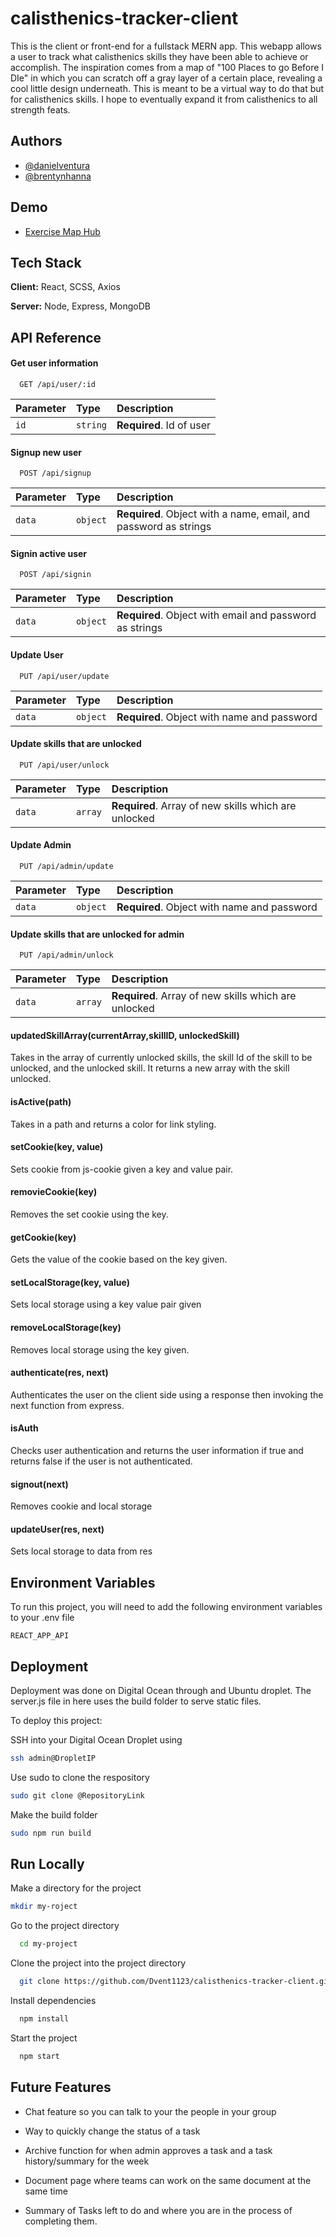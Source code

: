 
# calisthenics-tracker-client

This is the client or front-end for a fullstack MERN app. This
 webapp allows a user to track what calisthenics skills they
have been able to achieve or accomplish. The inspiration comes
from a map of "100 Places to go Before I DIe" in which you can
scratch off a gray layer of a certain place, revealing a cool
little design underneath. This is meant to be a virtual way
to do that but for calisthenics skills. I hope to eventually
expand it from calisthenics to all strength feats.

## Authors

- [@danielventura](https://github.com/Dvent1123)
- [@brentynhanna](https://github.com/Brehtyn)

  
## Demo

   - [Exercise Map Hub](exercisemaphub.com)

## Tech Stack

**Client:** React, SCSS, Axios

**Server:** Node, Express, MongoDB

  
## API Reference

#### Get user information

```http
  GET /api/user/:id
```

| Parameter | Type     | Description                |
| :-------- | :------- | :------------------------- |
| `id` | `string` | **Required**. Id of user |

#### Signup new user

```http
  POST /api/signup
```

| Parameter | Type     | Description                       |
| :-------- | :------- | :-------------------------------- |
| `data`      | `object` | **Required**. Object with a name, email, and password as strings |

#### Signin active user

```http
  POST /api/signin
```

| Parameter | Type     | Description                |
| :-------- | :------- | :------------------------- |
| `data` | `object` | **Required**. Object with email and password as strings |

#### Update User

```http
  PUT /api/user/update
```

| Parameter | Type     | Description                |
| :-------- | :------- | :------------------------- |
| `data` | `object` | **Required**. Object with name and password |

#### Update skills that are unlocked

```http
  PUT /api/user/unlock
```

| Parameter | Type     | Description                |
| :-------- | :------- | :------------------------- |
| `data` | `array` | **Required**. Array of new skills which are unlocked |

#### Update Admin

```http
  PUT /api/admin/update
```

| Parameter | Type     | Description                |
| :-------- | :------- | :------------------------- |
| `data` | `object` | **Required**. Object with name and password |

#### Update skills that are unlocked for admin

```http
  PUT /api/admin/unlock
```

| Parameter | Type     | Description                |
| :-------- | :------- | :------------------------- |
| `data` | `array` | **Required**. Array of new skills which are unlocked |


#### updatedSkillArray(currentArray,skillID, unlockedSkill)

Takes in the array of currently unlocked skills, the skill Id
of the skill to be unlocked, and the unlocked skill. It returns
a new array with the skill unlocked.

#### isActive(path)

Takes in a path and returns a color for link styling.

#### setCookie(key, value)

Sets cookie from js-cookie given a key and value pair.

#### removieCookie(key)

Removes the set cookie using the key.

#### getCookie(key)

Gets the value of the cookie based on the key given.

#### setLocalStorage(key, value)

Sets local storage using a key value pair given

#### removeLocalStorage(key)

Removes local storage using the key given.

#### authenticate(res, next)

Authenticates the user on the client side using a response
then invoking the next function from express.

#### isAuth

Checks user authentication and returns the user information
if true and returns false if the user is not authenticated.

#### signout(next)
Removes cookie and local storage

#### updateUser(res, next)
Sets local storage to data from res
## Environment Variables

To run this project, you will need to add the following environment variables to your .env file

`REACT_APP_API`


  
## Deployment
Deployment was done on Digital Ocean through
and Ubuntu droplet. The server.js file in here 
uses the build folder to serve static files.

To deploy this project:

SSH into your Digital Ocean Droplet using
```bash
ssh admin@DropletIP
```
Use sudo to clone the respository
```bash
sudo git clone @RepositoryLink
```
Make the build folder
```bash
sudo npm run build
```

  
## Run Locally

Make a directory for the project

```bash
mkdir my-roject
```

Go to the project directory

```bash
  cd my-project
```

Clone the project into the project directory

```bash
  git clone https://github.com/Dvent1123/calisthenics-tracker-client.git
```

Install dependencies

```bash
  npm install
```

Start the project

```bash
  npm start
```

  
## Future Features

- Chat feature so you can talk to your
  the people in your group

- Way to quickly change the status of a task

- Archive function for when admin approves a task
  and a task history/summary for the week

- Document page where teams can work on the same
  document at the same time

- Summary of Tasks left to do and where you are in
  the process of completing them.


  
